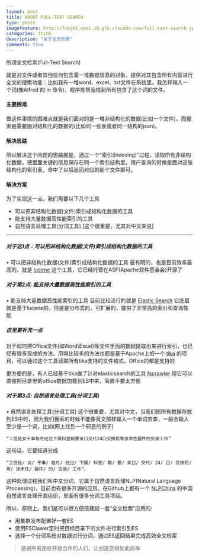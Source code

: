 ```yaml
---
layout: post
title: ABOUT FULL-TEXT SEARCH
type: photo
imagefeature: http://7xkj65.com1.z0.glb.clouddn.com/full-text-search.jpg?imageMogr2/thumbnail/!100p
categories: think
description: "关于全文检索"
comments: true
---
```


所谓全文检索(Full-Text Search)

就是对文件或者其他任何包含着一堆数据信息的对象，提供对其包含所有内容进行全文的搜索功能：比如我有一堆word、excel、txt文件在系统里，我怎样输入一个词(像Alfred 的 in 命令)，程序能帮我找到所有包含了这个词的文件。

#### 主要困难
做这件事情的困难点就是我们面对的是一堆非结构化的数据(比如一个文件)，而搜索是需要面对结构化的数据的(比如同一张表或者同一结构的json)。

#### 解决思路
所以解决这个问题的思路就是，通过一个“索引(Indexing)”过程，读取所有非结构化数据，把里面关键的信息保存在同一个索引结构里。用户查询的时候是面对这张结构化的索引表，命中了以后返回对应的那个文件即可。

#### 解决方案
为了实现这一点，我们需要以下几个工具

+ 可以把非结构化数据(文件)索引成结构化数据的工具
+ 能支持大量数据高性能索引的工具
+ 自然语言处理工具(分词工具) [这个很重要，尤其对中文来说]

----

##### 对于这1点：可以把非结构化数据(文件)索引成结构化数据的工具
• 可以把非结构化数据(文件)索引成结构化数据的工具
最有明的，也是目前效率最高的，就是 [lucene](https://lucene.apache.org/) 这个工具，它已经托管在ASF(Apache软件基金会)开源了


##### 对于第2点: 能支持大量数据高性能索引的工具
• 能支持大量数据高性能索引的工具
目前比较流行的就是 [Elastic Search](https://github.com/elastic/elasticsearch) 它底层就是基于lucene的，但是是分布式的，可扩展的，提供了非常高的索引和查询性能

##### 这里要补充一点
对于如何把Office文件(如Word\Excel)等文件里面的数据提取出来进行索引，也已经有很多现成的方法。用得比较多的方法也都是基于Apache上的一个 [tika](http://tika.apache.org/index.html) 的项目，可以通过这个工具读取所有tika支持的文件格式，Office的都是支持的

更方便的是，有人已经基于tika做了针对elasticsearch的工具 [fscrawler](https://github.com/dadoonet/fscrawler) 用它可以直接把目录里的office数据加载到ES中来，简直不要太方便

##### 对于第3点: 自然语言处理工具(分词工具)
• 自然语言处理工具(分词工具) 
这个很重要，尤其对中文，当我们把所有数据存放到ES中时，因为我们搜索的时候不能像英文那样输入一个单词去查，一般会输入至少是一个词，比如(网上找到一个邪恶的例子)

```
“工信处女干事每月经过下属科室都要亲口交代24口交换机等技术性器件的安装工作”
```

这句话，它要知道分成

```
“工信处/ 女/ 干事/ 每月/ 经过/ 下属/ 科室/ 都/ 要/ 亲口/ 交代/ 24/ 口/ 交换机/ 等/ 技术性/ 器件/ 的/ 安装/ 工作”。
```

这种处理过程我们叫中文分词，它属于自然语言处理NLP(Natural Language Processing)，目前也有很多开源的应用。在Github上都有一个 [NLPChina](https://github.com/NLPchina) 的中国自然语言处理开源组织，里面有很多分词工具项目。

所以，原则上，我们是可以很方便搭建起一套“全文检索”应用的:

+ 用集群发布配置好一套ES
+ 使用FSClawer定时把目标目录下的文件进行索引到ES
+ 选择一个分词系统对数据进行分词，通过ES返回结果完成高效全文检索

> 感谢所有那些开放合作的人们，让创造变得如此简单



